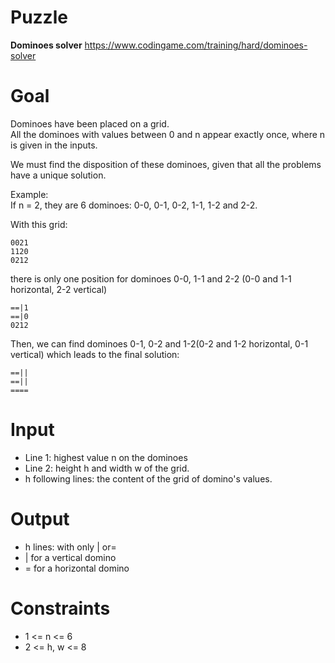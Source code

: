 # Puzzle
**Dominoes solver** https://www.codingame.com/training/hard/dominoes-solver

# Goal
Dominoes have been placed on a grid.  
All the dominoes with values between 0 and n appear exactly once, where n is given in the inputs.

We must find the disposition of these dominoes, given that all the problems have a unique solution.

Example:  
If n = 2, they are 6 dominoes: 0-0, 0-1, 0-2, 1-1, 1-2 and 2-2.

With this grid:
```
0021
1120
0212
```

there is only one position for dominoes 0-0, 1-1 and 2-2 (0-0 and 1-1 horizontal, 2-2 vertical)
```
==|1
==|0
0212
```

Then, we can find dominoes 0-1, 0-2 and 1-2(0-2 and 1-2 horizontal, 0-1 vertical) which leads to the final solution:
```
==||
==||
====
```

# Input
* Line 1: highest value n on the dominoes
* Line 2: height h and width w of the grid.
* h following lines: the content of the grid of domino's values.

# Output
* h lines: with only | or=
* | for a vertical domino
*  = for a horizontal domino

# Constraints
* 1 <= n <= 6
* 2 <= h, w <= 8
